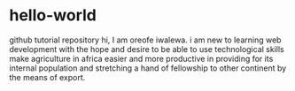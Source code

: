 # hello-world
github tutorial repository
hi, I am oreofe iwalewa. i am new to learning web development with the hope and desire to be able to use technological skills make agriculture in africa easier and more productive in providing for its internal population and stretching a hand of fellowship to other continent by the means of export.
